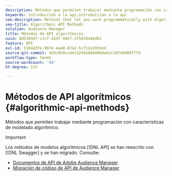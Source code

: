 ```yaml
---
description: Métodos que permiten trabajar mediante programación con características de modelado algorítmico.
keywords: introducción a la api;introducción a la api
seo-description: Methods that let you work programmatically with algorithmic modeling features.
seo-title: Algorithmic API Methods
solution: Audience Manager
title: Métodos de API algorítmicos
uuid: 8d5304d7-c1cf-42df-94e7-3f583944bd62
feature: API
exl-id: 5104d3fe-907e-4a40-87a2-5c712e293ded
source-git-commit: 4d3c859cc4dc5294286680b0e63c287e0409f7fd
workflow-type: tm+mt
source-wordcount: '54'
ht-degree: 11%

---
```


# Métodos de API algorítmicos {#algorithmic-api-methods}

Métodos que permiten trabajar mediante programación con características de modelado algorítmico.

>[!IMPORTANT]
>
>Los métodos de modelos algorítmicos [!DNL API] se han reescrito con [!DNL Swagger] y se han migrado. Consulte:
>
>* [Documentos de API de Adobe Audience Manager](https://bank.demdex.com/portal/swagger/index.html)
>* [Migración de código de API de Audience Manager](../../api/api-swagger-migration.md)
